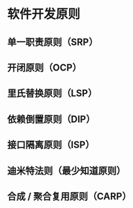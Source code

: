 # 软件开发原则

## 单一职责原则（SRP）

## 开闭原则（OCP）

## 里氏替换原则（LSP）

## 依赖倒置原则（DIP）

## 接口隔离原则（ISP）

## 迪米特法则（最少知道原则）

## 合成 / 聚合复用原则（CARP）